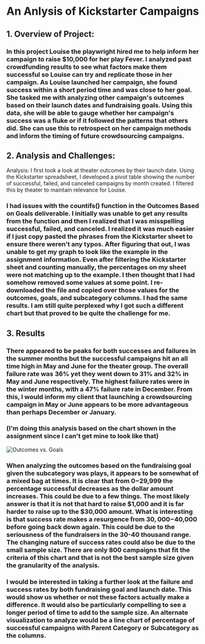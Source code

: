 # An Anlysis of Kickstarter Campaigns

## 1. Overview of Project:

### In this project Louise the playwright hired me to help inform her campaign to raise $10,000 for her play Fever. I analyzed past crowdfunding results to see what factors make them successful so Louise can try and replicate those in her campaign. As Louise launched her campaign, she found success within a short period time and was close to her goal. She tasked me with analyzing other campaign's outcomes based on their launch dates and fundraising goals. Using this data, she will be able to gauge whether her campaign's success was a fluke or if it followed the patterns that others did. She can use this to retrospect on her campaign methods and inform the timing of future crowdsourcing campaigns. 

## 2. Analysis and Challenges:
Analysis: 
I first took a look at theater outcomes by their launch date. Using the Kickstarter spreadsheet, I developed a pivot table showing the number of successful, failed, and canceled campaigns by month created. I filtered this by theater to maintain relevance for Louise.

 ### I had issues with the countifs() function in the Outcomes Based on Goals deliverable. I initially was unable to get any results from the function and then I realized that I was misspelling successful, failed, and canceled. I realized it was much easier if I just copy pasted the phrases from the Kickstarter sheet to ensure there weren't any typos. After figuring that out, I was unable to get my graph to look like the example in the assignment information. Even after filtering the Kickstarter sheet and counting manually, the percentages on my sheet were not matching up to the example. I then thought that I had somehow removed some values at some point. I re-downloaded the file and copied over those values for the outcomes, goals, and subcategory columns. I had the same results. I am still quite perplexed why I got such a different chart but that proved to be quite the challenge for me. 

## 3. Results

 ### There appeared to be peaks for both successes and failures in the summer months but the successful campaigns hit an all time high in May and June for the theater group. The overall failure rate was 36% yet they went down to 31% and 32% in May and June respectively. The highest failure rates were in the winter months, with a 47% failure rate in December. From this, I would inform my client that launching a crowdsourcing campaign in May or June appears to be more advantageous than perhaps December or January. 
 ### (I'm doing this analysis based on the chart shown in the assignment since I can't get mine to look like that)
 ![Outcomes vs. Goals](kickstarter-analysis/Outcomes_vs_Goals.png)
 ### When analyzing the outcomes based on the fundraising goal given the subcategory was plays, it appears to be somewhat of a mixed bag at times. It is clear that from $0-$29,999 the percentage successful decreases as the dollar amount increases. This could be due to a few things. The most likely answer is that it is not that hard to raise $1,000 and it is far harder to raise up to the $30,000 amount. What is interesting is that success rate makes a resurgence from $30,000-$40,000 before going back down again. This could be due to the seriousness of the fundraisers in the 30-40 thousand range. The changing nature of success rates could also be due to the small sample size. There are only 800 campaigns that fit the criteria of this chart and that is not the best sample size given the granularity of the analysis.
 ### I would be interested in taking a further look at the failure and success rates by both fundraising goal and launch date. This would show us whether or not these factors actually make a difference. It would also be particularly compelling to see a longer period of time to add to the sample size. An alternate visualization to analyze would be a line chart of percentage of successful campaigns with Parent Category or Subcategory as the columns. 

